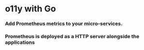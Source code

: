 # o11y with Go

### Add Prometheus metrics to your micro-services.

### Prometheus is deployed as a HTTP server alongside the applications